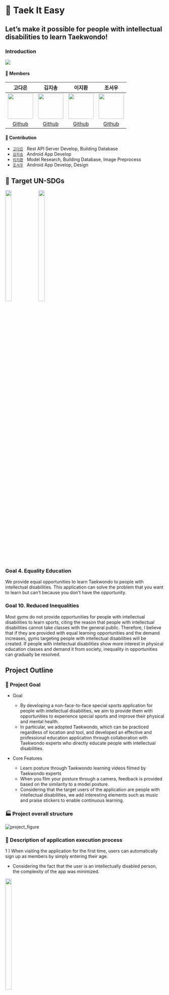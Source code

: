 # 🥋 Taek It Easy

## Let’s make it possible for people with intellectual disabilities to learn Taekwondo!

### Introduction 

<img src="https://github.com/Taek-It-Easy/Taek-It-Easy-Server/assets/101170415/b42fb547-939f-47fe-b0b8-bf5aa0bf248c">


#### 👥 Members  

고다은|김지송|이지환|조서우|
:-:|:-:|:-:|:-:
<img src='https://avatars.githubusercontent.com/u/101170415?v=4' height=80 width=80px></img>|<img src='https://avatars.githubusercontent.com/u/43240607?v=4' height=80 width=80px></img>|<img src='https://avatars.githubusercontent.com/u/131218154?v=4' height=80 width=80px></img>|<img src='https://avatars.githubusercontent.com/u/140501944?v=4' height=80 width=80px></img>|
[Github](https://github.com/dangeunii)|[Github](https://github.com/NaZe0320)|[Github](https://github.com/abcd-EGH)|[Github](https://github.com/suwuim)
#### 🔅 Contribution  

- [`고다은`](https://github.com/dangeunii) &nbsp; Rest API Server Develop, Building Database
- [`김지송`](https://github.com/NaZe0320) &nbsp; Android App Develop
- [`이지환`](https://github.com/abcd-EGH) &nbsp; Model Research, Building Database, Image Preprocess 
- [`조서우`](https://github.com/suwuim) &nbsp; Android App Develop, Design

  

## 🎯 Target UN-SDGs
<img src="https://github.com/Taek-It-Easy/Taek-It-Easy-Server/assets/101170415/d477607d-a9c0-4c4b-9535-721537c82649" width="20%" height="30%">
<img src="https://github.com/Taek-It-Easy/Taek-It-Easy-Server/assets/101170415/f4a16fd6-0a95-421e-bae4-d84793aa08b4" width="20%" height="30%">


### Goal 4. Equality Education
   We provide equal opportunities to learn Taekwondo to people with intellectual disabilities.
   This application can solve the problem that you want to learn but can't because you don't have the opportunity.
      

### Goal 10. Reduced Inequalities
   Most gyms do not provide opportunities for people with intellectual disabilities to learn sports, citing the reason that people with intellectual disabilities cannot take classes with the general public.
   Therefore, I believe that if they are provided with equal learning opportunities and the demand increases, gyms targeting people with intellectual disabilities will be created.
   If people with intellectual disabilities show more interest in physical education classes and demand it from society, inequality in opportunities can gradually be resolved.


## Project Outline

### 🎯 Project Goal

* Goal
    * By developing a non-face-to-face special sports application for people with intellectual disabilities, we aim to provide them with opportunities to experience special sports and improve their physical and mental health.
    * In particular, we adopted Taekwondo, which can be practiced regardless of location and tool, and developed an effective and professional education application through collaboration with Taekwondo experts who directly educate people with intellectual disabilities.
      
* Core Features
    * Learn posture through Taekwondo learning videos filmed by Taekwondo experts
    * When you film your posture through a camera, feedback is provided based on the similarity to a model posture.
    * Considering that the target users of the application are people with intellectual disabilities, we add interesting elements such as music and praise stickers to enable continuous learning.



### 🏭 Project overall structure

![project_figure](https://github.com/Taek-It-Easy/Taek-It-Easy-Server/assets/101170415/89d713de-5d79-4cc6-a6b1-69e512d24a30)




### 👀 Description of application execution process 


1 ) When visiting the application for the first time, users can automatically sign up as members by simply entering their age.

  * Considering the fact that the user is an intellectually disabled person, the complexity of the app was minimized.

<img src="https://github.com/Taek-It-Easy/Taek-It-Easy-Server/assets/101170415/922432c1-8bf3-4084-893a-890b22c7aa00" width="20%" height="30%">

2 ) When you take a picture of yourself, it recognizes your movements and analyzes the similarity to a model posture.

  * As a result of testing the application with actual intellectually disabled people, they showed great interest when they switched to selfie mode and took pictures of themselves.
  * If you repeat the same action three times, learning ends with a badge awarded.
    
<img src="https://storage.googleapis.com/taek_it_easy_bucket/Taekwondo_1%2C2%2C3%EC%9E%A5_%EA%B8%B0%EB%B3%B8%EB%8F%99%EC%9E%91_%ED%8E%B8%EC%A7%91%EB%B3%B8/gif/%E1%84%82%E1%85%A1%E1%84%8B%E1%85%B4%20%E1%84%83%E1%85%A9%E1%86%BC%E1%84%8B%E1%85%A7%E1%86%BC%E1%84%89%E1%85%A1%E1%86%BC.gif" width="20%" height="30%">
<img src="https://github.com/Taek-It-Easy/Taek-It-Easy-Server/assets/101170415/478ccc57-ffc3-466c-be5a-35af37d7eeb1" width="20%" height="30%">


3 ) You can get rewards for learning through badges.

  * Most programs that educate people with intellectual disabilities use a compliment sticker board, and our application includes that function as a badge.


<img src="https://github.com/Taek-It-Easy/Taek-It-Easy-Server/assets/101170415/540ebb3c-c3d4-4d25-b272-836d2ce80655" width="20%" height="30%">

